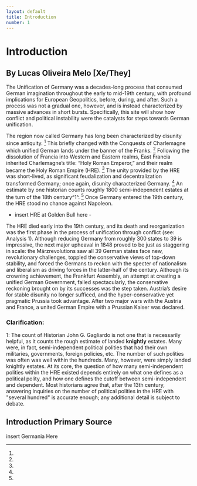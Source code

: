 ```yaml
---
layout: default
title: Introduction
number: 1
---
```

# Introduction

## By Lucas Oliveira Melo [Xe/They]

The Unification of Germany was a decades-long process that consumed German imagination throughout the early to mid-19th century, with profound implications for European Geopolitics, before, during, and after. 
Such a process was not a gradual one, however, and is instead characterized by massive advances in short bursts. 
Specifically, this site will show how conflict and political instability were the catalysts for steps towards German unification.

The region now called Germany has long been characterized by disunity since antiquity. [^1]
This briefly changed with the Conquests of Charlemagne which unified German lands under the banner of the Franks. [^2]
Following the dissolution of Francia into Western and Eastern realms, East Francia inherited Charlemagne’s title: “Holy Roman Emperor,” and their realm became the Holy Roman Empire (HRE). [^3]
The unity provided by the HRE was short-lived, as significant feudalization and decentralization transformed Germany; 
once again, disunity characterized Germany. [^3]
An estimate by one historian counts roughly 1800 semi-independent estates at the turn of the 18th century^1^. [^4]
Once Germany entered the 19th century, the HRE stood no chance against Napoleon.

- insert HRE at Golden Bull here - 

The HRE died early into the 19th century, and its death and reorganization was the first phase in the process of unification through conflict (see: Analysis 1).
Although reducing Germany from roughly 300 states to 39 is impressive, the next major upheaval in 1848 proved to be just as staggering in scale: the Märzrevolutions saw all 39 German states face new, revolutionary challenges, toppled the conservative views of top-down stability, and forced the Germans to reckon with the specter of nationalism and liberalism as driving forces in the latter-half of the century.
Although its crowning achievement, the Frankfurt Assembly, an attempt at creating a unified German Government, failed spectacularly, the conservative reckoning brought on by its successes was the step taken. 
Austria’s desire for stable disunity no longer sufficed, and the hyper-conservative yet pragmatic Prussia took advantage.
After two major wars with the Austria and France, a united German Empire with a Prussian Kaiser was declared.

### Clarification:

1: The count of Historian John G. Gagliardo is not one that is necessarily helpful, as it counts the rough estimate of landed **knightly** estates. 
Many were, in fact, semi-independent political polities that had their own militaries, governments, foreign policies, etc. 
The number of such polities was often was well within the hundreds. 
Many, however, were simply landed knightly estates. 
At its core, the question of how many semi-independent polities within the HRE existed depends entirely on what one defines as a political polity, and how one defines the cutoff between semi-independent and dependent.
Most historians agree that, after the 13th century, answering inquiries on the number of political polities in the HRE with "several hundred" is accurate enough; any additional detail is subject to debate. 

## Introduction Primary Source

insert Germania Here

[^1]: 
[^2]: 
[^3]: 
[^4]: 
[^5]: 
[^6]: 
[^7]: 
[^8]: 
[^9]: 
